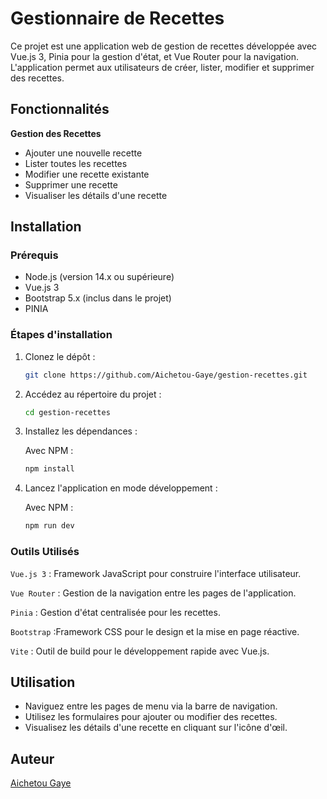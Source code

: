 # Gestionnaire de Recettes

Ce projet est une application web de gestion de recettes développée avec Vue.js 3, Pinia pour la gestion d'état, et Vue Router pour la navigation. L'application permet aux utilisateurs de créer, lister, modifier et supprimer des recettes.

## Fonctionnalités

**Gestion des Recettes**

- Ajouter une nouvelle recette
- Lister toutes les recettes
- Modifier une recette existante
- Supprimer une recette
- Visualiser les détails d'une recette



## Installation

### Prérequis
- Node.js (version 14.x ou supérieure)
- Vue.js 3 
- Bootstrap 5.x (inclus dans le projet)
- PINIA

### Étapes d'installation

1. Clonez le dépôt :

    ```bash
    git clone https://github.com/Aichetou-Gaye/gestion-recettes.git
    ```

2. Accédez au répertoire du projet :

    ```bash
    cd gestion-recettes

    ```

3. Installez les dépendances :

    Avec NPM :

    ```bash
    npm install
    ```

4. Lancez l'application en mode développement :

    Avec NPM :

    ```bash
    npm run dev
    ```

### Outils Utilisés
`Vue.js 3` : Framework JavaScript pour construire l'interface utilisateur.

`Vue Router` : Gestion de la navigation entre les pages de l'application.

`Pinia` : Gestion d'état centralisée pour les recettes.

`Bootstrap` :Framework CSS pour le design et la mise en page réactive.

`Vite` : Outil de build pour le développement rapide avec Vue.js.

## Utilisation

- Naviguez entre les pages de menu via la barre de navigation.
- Utilisez les formulaires pour ajouter ou modifier des recettes.
- Visualisez les détails d'une recette en cliquant sur l'icône d'œil.



##  Auteur
[Aichetou Gaye](https://github.com/Aichetou-Gaye/)



